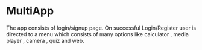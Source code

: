 # MultiApp


The app consists of login/signup page. On successful Login/Register user is directed to a menu which consists of many options like calculator , media player , camera , quiz  and web.
